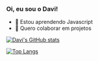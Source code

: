 ### Oi, eu sou o Davi!


- 🌱 Estou aprendendo Javascript
- 👯 Quero colaborar em projetos


  
[![Davi's GitHub stats](https://github-readme-stats.davi-damasio.vercel.app/api?username=davi-damasio&theme=github_dark )](https://github.com/davi-damasio/github-readme-stats)

[![Top Langs](https://github-readme-stats.davi-damasio.vercel.app/api/top-langs/?username=davi-damasio&theme=github_dark )](https://github.com/davi-damasio/github-readme-stats)
